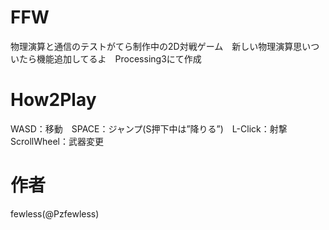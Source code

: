 # FFW
物理演算と通信のテストがてら制作中の2D対戦ゲーム　新しい物理演算思いついたら機能追加してるよ　Processing3にて作成

# How2Play
WASD：移動　SPACE：ジャンプ(S押下中は”降りる”)　L-Click：射撃　ScrollWheel：武器変更

# 作者
fewless(@Pzfewless) 
